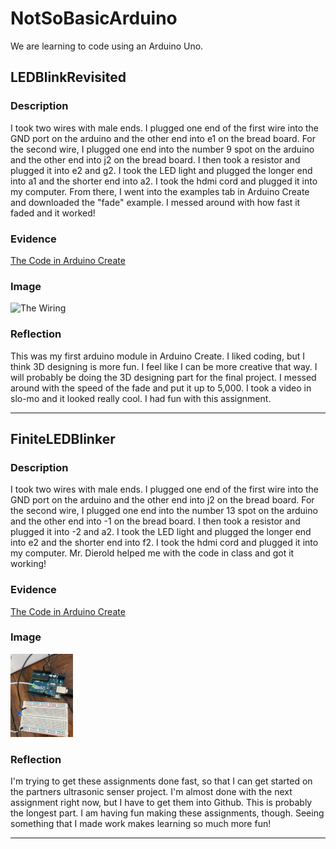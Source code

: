# NotSoBasicArduino

We are learning to code using an Arduino Uno.

## LEDBlinkRevisited

### Description

I took two wires with male ends. I plugged one end of the first wire into the GND port on the arduino and the other end into e1 on the bread board. For the second wire, I plugged one end into the number 9 spot on the arduino and the other end into j2 on the bread board. I then took a resistor and plugged it into e2 and g2. I took the LED light and plugged the longer end into a1 and the shorter end into a2. I took the hdmi cord and plugged it into my computer. From there, I went into the examples tab in Arduino Create and downloaded the "fade" example. I messed around with how fast it faded and it worked!

### Evidence
[The Code in Arduino Create](https://create.arduino.cc/editor/qragsda80/6c9ae5f0-c886-4ab2-83a6-765d254922f4)

### Image

<img src="images/LEDBlinkRev.jpg" alt="The Wiring" width="100">

### Reflection

This was my first arduino module in Arduino Create. I liked coding, but I think 3D designing is more fun. I feel like I can be more creative that way. I will probably be doing the 3D designing part for the final project. I messed around with the speed of the fade and put it up to 5,000. I took a video in slo-mo and it looked really cool. I had fun with this assignment.

---

## FiniteLEDBlinker

### Description

I took two wires with male ends. I plugged one end of the first wire into the GND port on the arduino and the other end into j2 on the bread board. For the second wire, I plugged one end into the number 13 spot on the arduino and the other end into -1 on the bread board. I then took a resistor and plugged it into -2 and a2. I took the LED light and plugged the longer end into e2 and the shorter end into f2. I took the hdmi cord and plugged it into my computer. Mr. Dierold helped me with the code in class and got it working!

### Evidence

[The Code in Arduino Create](https://create.arduino.cc/editor/qragsda80/fa547014-0cb0-4aa7-876a-1614689c5f34)

### Image

<img src="images/FiniteLED.jpg" alt="The Wiring" width="100">

### Reflection

I'm trying to get these assignments done fast, so that I can get started on the partners ultrasonic senser project. I'm almost done with the next assignment right now, but I have to get them into Github. This is probably the longest part. I am having fun making these assignments, though. Seeing something that I made work makes learning so much more fun!

---

